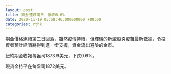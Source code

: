 ```yaml
---
layout: post
title: 期金連跌兩日　低收0.6%
date: 2020-11-19 05:58:46.000000000 +08:00
categories: rthk
---
```


期金價格連續第二日回落，雖然疫情持續，但輝瑞的新型股炎疫苗最新數據，令投資者預計經濟將得到進一步支撐，資金流出避險的金市。

紐約期金收報每盎司1873.9美元，下跌0.6%。

現貨金持平在每盎司1872美元。
